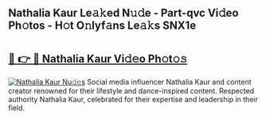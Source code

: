 ## Nathalia Kaur Le𝚊𝚔ed N𝚞𝚍e - Part-qvc Vi𝚍eo Ph𝚘tos - H𝚘t O𝚗lyf𝚊ns Le𝚊𝚔s SNX1e

# <h2><a href="http://hf5dwp.feru.top/?c=Nathalia+Kaur">🔗 👉 🔴 Nathalia Kaur Vi𝚍𝚎o Ph𝚘t𝚘𝚜</a></h2>

[![Nathalia Kaur Nu𝚍𝚎s](https://i.imgur.com/0TWrTi3.gif)](http://hf5dwp.feru.top/?c=Nathalia+Kaur)
Social media influencer Nathalia Kaur and content creator renowned for their lifestyle and dance-inspired content. Respected authority Nathalia Kaur, celebrated for their expertise and leadership in their field. 
